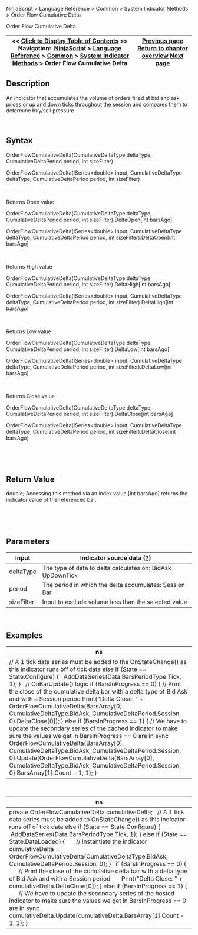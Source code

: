 ﻿


NinjaScript \> Language Reference \> Common \> System Indicator Methods \> Order Flow Cumulative Delta






















Order Flow Cumulative Delta







| \<\< [Click to Display Table of Contents](order_flow_cumulative_delta2.md) \>\> **Navigation:**     [NinjaScript](ninjascript.md) \> [Language Reference](language_reference_wip.md) \> [Common](common.md) \> [System Indicator Methods](indicators.md) \> Order Flow Cumulative Delta | [Previous page](on_balance_volume_obv.md) [Return to chapter overview](indicators.md) [Next page](order_flow_volumetric_bars2.md) |
| --- | --- |











## Description


An indicator that accumulates the volume of orders filled at bid and ask prices or up and down ticks throughout the session and compares them to determine buy/sell pressure.


 


## Syntax


OrderFlowCumulativeDelta(CumulativeDeltaType deltaType, CumulativeDeltaPeriod period, int sizeFilter)


OrderFlowCumulativeDelta(ISeries\<double\> input, CumulativeDeltaType deltaType, CumulativeDeltaPeriod period, int sizeFilter)


 


Returns Open value


OrderFlowCumulativeDelta(CumulativeDeltaType deltaType, CumulativeDeltaPeriod period, int sizeFilter).DeltaOpen\[int barsAgo]


OrderFlowCumulativeDelta(ISeries\<double\> input, CumulativeDeltaType deltaType, CumulativeDeltaPeriod period, int sizeFilter).DeltaOpen\[int barsAgo]


 


Returns High value


OrderFlowCumulativeDelta(CumulativeDeltaType deltaType, CumulativeDeltaPeriod period, int sizeFilter).DeltaHigh\[int barsAgo]


OrderFlowCumulativeDelta(ISeries\<double\> input, CumulativeDeltaType deltaType, CumulativeDeltaPeriod period, int sizeFilter).DeltaHigh\[int barsAgo]


 


Returns Low value


OrderFlowCumulativeDelta(CumulativeDeltaType deltaType, CumulativeDeltaPeriod period, int sizeFilter).DeltaLow\[int barsAgo]


OrderFlowCumulativeDelta(ISeries\<double\> input, CumulativeDeltaType deltaType, CumulativeDeltaPeriod period, int sizeFilter).DeltaLow\[int barsAgo]


 


Returns Close value


OrderFlowCumulativeDelta(CumulativeDeltaType deltaType, CumulativeDeltaPeriod period, int sizeFilter).DeltaClose\[int barsAgo]


OrderFlowCumulativeDelta(ISeries\<double\> input, CumulativeDeltaType deltaType, CumulativeDeltaPeriod period, int sizeFilter).DeltaClose\[int barsAgo]


 


 


## Return Value


double; Accessing this method via an index value \[int barsAgo] returns the indicator value of the referenced bar.


 


 


## Parameters




| input | Indicator source data ([?](valid_input_data_for_indicator.md)) |
| --- | --- |
| deltaType | The type of data to delta calculates on: BidAsk UpDownTick |
| period | The period in which the delta accumulates: Session Bar |
| sizeFilter | Input to exclude volume less than the selected value |



 


## 


## Examples




| ns |
| --- |
| // A 1 tick data series must be added to the OnStateChange() as this indicator runs off of tick data else if (State \=\= State.Configure) {    AddDataSeries(Data.BarsPeriodType.Tick, 1); }   // OnBarUpdate() logic if (BarsInProgress \=\= 0) { // Print the close of the cumulative delta bar with a delta type of Bid Ask and with a Session period Print("Delta Close: " \+ OrderFlowCumulativeDelta(BarsArray\[0], CumulativeDeltaType.BidAsk, CumulativeDeltaPeriod.Session, 0).DeltaClose\[0]); } else if (BarsInProgress \=\= 1) { // We have to update the secondary series of the cached indicator to make sure the values we get in BarsInProgress \=\= 0 are in sync OrderFlowCumulativeDelta(BarsArray\[0], CumulativeDeltaType.BidAsk, CumulativeDeltaPeriod.Session, 0).Update(OrderFlowCumulativeDelta(BarsArray\[0], CumulativeDeltaType.BidAsk, CumulativeDeltaPeriod.Session, 0).BarsArray\[1].Count \- 1, 1); } |



 




| ns |
| --- |
| private OrderFlowCumulativeDelta cumulativeDelta;   // A 1 tick data series must be added to OnStateChange() as this indicator runs off of tick data else if (State \=\= State.Configure) {  AddDataSeries(Data.BarsPeriodType.Tick, 1); } else if (State \=\= State.DataLoaded) {        // Instantiate the indicator        cumulativeDelta \= OrderFlowCumulativeDelta(CumulativeDeltaType.BidAsk, CumulativeDeltaPeriod.Session, 0\); }   if (BarsInProgress \=\= 0\) {        // Print the close of the cumulative delta bar with a delta type of Bid Ask and with a Session period        Print("Delta Close: " \+ cumulativeDelta.DeltaClose\[0]); } else if (BarsInProgress \=\= 1\) {        // We have to update the secondary series of the hosted indicator to make sure the values we get in BarsInProgress \=\= 0 are in sync        cumulativeDelta.Update(cumulativeDelta.BarsArray\[1].Count \- 1, 1\); } |









